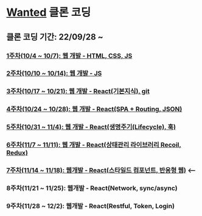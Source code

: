 # [Wanted](https://www.wanted.co.kr/) 클론 코딩

## 클론 코딩 기간: 22/09/28 ~

### [1주차(10/4 ~ 10/7): 웹 개발 - HTML, CSS, JS](https://github.com/Qyupang/ASAC/tree/main/1week)

### [2주차(10/10 ~ 10/14): 웹 개발 - JS](https://github.com/Qyupang/ASAC/tree/main/2week)

### [3주차(10/17 ~ 10/21): 웹 개발 - React(기본지식), git](https://github.com/Qyupang/ASAC/tree/main/3week)

### [4주차(10/24 ~ 10/28): 웹 개발 - React(SPA + Routing, JSON)](https://github.com/Qyupang/ASAC/tree/main/4week)

### [5주차(10/31 ~ 11/4): 웹 개발 - React(생명주기(Lifecycle), 훅)](https://github.com/Qyupang/ASAC/tree/main/5week)

### [6주차(11/7 ~ 11/11): 웹 개발 - React(상태관리 라이브러리 Recoil, Redux)](https://github.com/Qyupang/ASAC/tree/main/6week/clone_coding)

### [7주차(11/14 ~ 11/18): 웹개발 - React(스타일드 컴포넌트, 반응형 웹)](https://github.com/Qyupang/ASAC/tree/main/7week/clone_coding) <--

### 8주차(11/21 ~ 11/25): 웹개발 - React(Network, sync/async)

### 9주차(11/28 ~ 12/2): 웹개발 - React(Restful, Token, Login)
